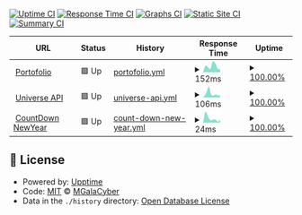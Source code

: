 [![Uptime CI](https://github.com/MGalaCyber/status/workflows/Uptime%20CI/badge.svg)](https://github.com/MGalaCyber/status/actions?query=workflow%3A%22Uptime+CI%22)
[![Response Time CI](https://github.com/MGalaCyber/status/workflows/Response%20Time%20CI/badge.svg)](https://github.com/MGalaCyber/status/actions?query=workflow%3A%22Response+Time+CI%22)
[![Graphs CI](https://github.com/MGalaCyber/status/workflows/Graphs%20CI/badge.svg)](https://github.com/MGalaCyber/status/actions?query=workflow%3A%22Graphs+CI%22)
[![Static Site CI](https://github.com/MGalaCyber/status/workflows/Static%20Site%20CI/badge.svg)](https://github.com/MGalaCyber/status/actions?query=workflow%3A%22Static+Site+CI%22)
[![Summary CI](https://github.com/MGalaCyber/status/workflows/Summary%20CI/badge.svg)](https://github.com/MGalaCyber/status/actions?query=workflow%3A%22Summary+CI%22)

<!--start: status pages-->
<!-- This summary is generated by Upptime (https://github.com/upptime/upptime) -->
<!-- Do not edit this manually, your changes will be overwritten -->
<!-- prettier-ignore -->
| URL | Status | History | Response Time | Uptime |
| --- | ------ | ------- | ------------- | ------ |
| <img alt="" src="https://icons.duckduckgo.com/ip3/galacyber.is-a.dev.ico" height="13"> [Portofolio](http://galacyber.is-a.dev) | 🟩 Up | [portofolio.yml](https://github.com/MGalaCyber/status/commits/HEAD/history/portofolio.yml) | <details><summary><img alt="Response time graph" src="./graphs/portofolio/response-time-week.png" height="20"> 152ms</summary><br><a href="https://galacyber.is-a.dev/status/history/portofolio"><img alt="Response time 178" src="https://img.shields.io/endpoint?url=https%3A%2F%2Fraw.githubusercontent.com%2FMGalaCyber%2Fstatus%2FHEAD%2Fapi%2Fportofolio%2Fresponse-time.json"></a><br><a href="https://galacyber.is-a.dev/status/history/portofolio"><img alt="24-hour response time 174" src="https://img.shields.io/endpoint?url=https%3A%2F%2Fraw.githubusercontent.com%2FMGalaCyber%2Fstatus%2FHEAD%2Fapi%2Fportofolio%2Fresponse-time-day.json"></a><br><a href="https://galacyber.is-a.dev/status/history/portofolio"><img alt="7-day response time 152" src="https://img.shields.io/endpoint?url=https%3A%2F%2Fraw.githubusercontent.com%2FMGalaCyber%2Fstatus%2FHEAD%2Fapi%2Fportofolio%2Fresponse-time-week.json"></a><br><a href="https://galacyber.is-a.dev/status/history/portofolio"><img alt="30-day response time 161" src="https://img.shields.io/endpoint?url=https%3A%2F%2Fraw.githubusercontent.com%2FMGalaCyber%2Fstatus%2FHEAD%2Fapi%2Fportofolio%2Fresponse-time-month.json"></a><br><a href="https://galacyber.is-a.dev/status/history/portofolio"><img alt="1-year response time 178" src="https://img.shields.io/endpoint?url=https%3A%2F%2Fraw.githubusercontent.com%2FMGalaCyber%2Fstatus%2FHEAD%2Fapi%2Fportofolio%2Fresponse-time-year.json"></a></details> | <details><summary><a href="https://galacyber.is-a.dev/status/history/portofolio">100.00%</a></summary><a href="https://galacyber.is-a.dev/status/history/portofolio"><img alt="All-time uptime 99.92%" src="https://img.shields.io/endpoint?url=https%3A%2F%2Fraw.githubusercontent.com%2FMGalaCyber%2Fstatus%2FHEAD%2Fapi%2Fportofolio%2Fuptime.json"></a><br><a href="https://galacyber.is-a.dev/status/history/portofolio"><img alt="24-hour uptime 100.00%" src="https://img.shields.io/endpoint?url=https%3A%2F%2Fraw.githubusercontent.com%2FMGalaCyber%2Fstatus%2FHEAD%2Fapi%2Fportofolio%2Fuptime-day.json"></a><br><a href="https://galacyber.is-a.dev/status/history/portofolio"><img alt="7-day uptime 100.00%" src="https://img.shields.io/endpoint?url=https%3A%2F%2Fraw.githubusercontent.com%2FMGalaCyber%2Fstatus%2FHEAD%2Fapi%2Fportofolio%2Fuptime-week.json"></a><br><a href="https://galacyber.is-a.dev/status/history/portofolio"><img alt="30-day uptime 100.00%" src="https://img.shields.io/endpoint?url=https%3A%2F%2Fraw.githubusercontent.com%2FMGalaCyber%2Fstatus%2FHEAD%2Fapi%2Fportofolio%2Fuptime-month.json"></a><br><a href="https://galacyber.is-a.dev/status/history/portofolio"><img alt="1-year uptime 99.92%" src="https://img.shields.io/endpoint?url=https%3A%2F%2Fraw.githubusercontent.com%2FMGalaCyber%2Fstatus%2FHEAD%2Fapi%2Fportofolio%2Fuptime-year.json"></a></details>
| <img alt="" src="https://icons.duckduckgo.com/ip3/api.universebot.space.ico" height="13"> [Universe API](https://api.universebot.space) | 🟩 Up | [universe-api.yml](https://github.com/MGalaCyber/status/commits/HEAD/history/universe-api.yml) | <details><summary><img alt="Response time graph" src="./graphs/universe-api/response-time-week.png" height="20"> 106ms</summary><br><a href="https://galacyber.is-a.dev/status/history/universe-api"><img alt="Response time 186" src="https://img.shields.io/endpoint?url=https%3A%2F%2Fraw.githubusercontent.com%2FMGalaCyber%2Fstatus%2FHEAD%2Fapi%2Funiverse-api%2Fresponse-time.json"></a><br><a href="https://galacyber.is-a.dev/status/history/universe-api"><img alt="24-hour response time 176" src="https://img.shields.io/endpoint?url=https%3A%2F%2Fraw.githubusercontent.com%2FMGalaCyber%2Fstatus%2FHEAD%2Fapi%2Funiverse-api%2Fresponse-time-day.json"></a><br><a href="https://galacyber.is-a.dev/status/history/universe-api"><img alt="7-day response time 106" src="https://img.shields.io/endpoint?url=https%3A%2F%2Fraw.githubusercontent.com%2FMGalaCyber%2Fstatus%2FHEAD%2Fapi%2Funiverse-api%2Fresponse-time-week.json"></a><br><a href="https://galacyber.is-a.dev/status/history/universe-api"><img alt="30-day response time 172" src="https://img.shields.io/endpoint?url=https%3A%2F%2Fraw.githubusercontent.com%2FMGalaCyber%2Fstatus%2FHEAD%2Fapi%2Funiverse-api%2Fresponse-time-month.json"></a><br><a href="https://galacyber.is-a.dev/status/history/universe-api"><img alt="1-year response time 186" src="https://img.shields.io/endpoint?url=https%3A%2F%2Fraw.githubusercontent.com%2FMGalaCyber%2Fstatus%2FHEAD%2Fapi%2Funiverse-api%2Fresponse-time-year.json"></a></details> | <details><summary><a href="https://galacyber.is-a.dev/status/history/universe-api">100.00%</a></summary><a href="https://galacyber.is-a.dev/status/history/universe-api"><img alt="All-time uptime 99.75%" src="https://img.shields.io/endpoint?url=https%3A%2F%2Fraw.githubusercontent.com%2FMGalaCyber%2Fstatus%2FHEAD%2Fapi%2Funiverse-api%2Fuptime.json"></a><br><a href="https://galacyber.is-a.dev/status/history/universe-api"><img alt="24-hour uptime 100.00%" src="https://img.shields.io/endpoint?url=https%3A%2F%2Fraw.githubusercontent.com%2FMGalaCyber%2Fstatus%2FHEAD%2Fapi%2Funiverse-api%2Fuptime-day.json"></a><br><a href="https://galacyber.is-a.dev/status/history/universe-api"><img alt="7-day uptime 100.00%" src="https://img.shields.io/endpoint?url=https%3A%2F%2Fraw.githubusercontent.com%2FMGalaCyber%2Fstatus%2FHEAD%2Fapi%2Funiverse-api%2Fuptime-week.json"></a><br><a href="https://galacyber.is-a.dev/status/history/universe-api"><img alt="30-day uptime 99.72%" src="https://img.shields.io/endpoint?url=https%3A%2F%2Fraw.githubusercontent.com%2FMGalaCyber%2Fstatus%2FHEAD%2Fapi%2Funiverse-api%2Fuptime-month.json"></a><br><a href="https://galacyber.is-a.dev/status/history/universe-api"><img alt="1-year uptime 99.75%" src="https://img.shields.io/endpoint?url=https%3A%2F%2Fraw.githubusercontent.com%2FMGalaCyber%2Fstatus%2FHEAD%2Fapi%2Funiverse-api%2Fuptime-year.json"></a></details>
| <img alt="" src="https://icons.duckduckgo.com/ip3/galacyber.is-a.dev.ico" height="13"> [CountDown NewYear](https://galacyber.is-a.dev/CountDown-NewYears) | 🟩 Up | [count-down-new-year.yml](https://github.com/MGalaCyber/status/commits/HEAD/history/count-down-new-year.yml) | <details><summary><img alt="Response time graph" src="./graphs/count-down-new-year/response-time-week.png" height="20"> 24ms</summary><br><a href="https://galacyber.is-a.dev/status/history/count-down-new-year"><img alt="Response time 76" src="https://img.shields.io/endpoint?url=https%3A%2F%2Fraw.githubusercontent.com%2FMGalaCyber%2Fstatus%2FHEAD%2Fapi%2Fcount-down-new-year%2Fresponse-time.json"></a><br><a href="https://galacyber.is-a.dev/status/history/count-down-new-year"><img alt="24-hour response time 51" src="https://img.shields.io/endpoint?url=https%3A%2F%2Fraw.githubusercontent.com%2FMGalaCyber%2Fstatus%2FHEAD%2Fapi%2Fcount-down-new-year%2Fresponse-time-day.json"></a><br><a href="https://galacyber.is-a.dev/status/history/count-down-new-year"><img alt="7-day response time 24" src="https://img.shields.io/endpoint?url=https%3A%2F%2Fraw.githubusercontent.com%2FMGalaCyber%2Fstatus%2FHEAD%2Fapi%2Fcount-down-new-year%2Fresponse-time-week.json"></a><br><a href="https://galacyber.is-a.dev/status/history/count-down-new-year"><img alt="30-day response time 69" src="https://img.shields.io/endpoint?url=https%3A%2F%2Fraw.githubusercontent.com%2FMGalaCyber%2Fstatus%2FHEAD%2Fapi%2Fcount-down-new-year%2Fresponse-time-month.json"></a><br><a href="https://galacyber.is-a.dev/status/history/count-down-new-year"><img alt="1-year response time 76" src="https://img.shields.io/endpoint?url=https%3A%2F%2Fraw.githubusercontent.com%2FMGalaCyber%2Fstatus%2FHEAD%2Fapi%2Fcount-down-new-year%2Fresponse-time-year.json"></a></details> | <details><summary><a href="https://galacyber.is-a.dev/status/history/count-down-new-year">100.00%</a></summary><a href="https://galacyber.is-a.dev/status/history/count-down-new-year"><img alt="All-time uptime 99.86%" src="https://img.shields.io/endpoint?url=https%3A%2F%2Fraw.githubusercontent.com%2FMGalaCyber%2Fstatus%2FHEAD%2Fapi%2Fcount-down-new-year%2Fuptime.json"></a><br><a href="https://galacyber.is-a.dev/status/history/count-down-new-year"><img alt="24-hour uptime 100.00%" src="https://img.shields.io/endpoint?url=https%3A%2F%2Fraw.githubusercontent.com%2FMGalaCyber%2Fstatus%2FHEAD%2Fapi%2Fcount-down-new-year%2Fuptime-day.json"></a><br><a href="https://galacyber.is-a.dev/status/history/count-down-new-year"><img alt="7-day uptime 100.00%" src="https://img.shields.io/endpoint?url=https%3A%2F%2Fraw.githubusercontent.com%2FMGalaCyber%2Fstatus%2FHEAD%2Fapi%2Fcount-down-new-year%2Fuptime-week.json"></a><br><a href="https://galacyber.is-a.dev/status/history/count-down-new-year"><img alt="30-day uptime 100.00%" src="https://img.shields.io/endpoint?url=https%3A%2F%2Fraw.githubusercontent.com%2FMGalaCyber%2Fstatus%2FHEAD%2Fapi%2Fcount-down-new-year%2Fuptime-month.json"></a><br><a href="https://galacyber.is-a.dev/status/history/count-down-new-year"><img alt="1-year uptime 99.86%" src="https://img.shields.io/endpoint?url=https%3A%2F%2Fraw.githubusercontent.com%2FMGalaCyber%2Fstatus%2FHEAD%2Fapi%2Fcount-down-new-year%2Fuptime-year.json"></a></details>

<!--end: status pages-->

## 📄 License

- Powered by: [Upptime](https://github.com/upptime/upptime)
- Code: [MIT](./LICENSE) © [MGalaCyber](http://galacyber.is-a.dev)
- Data in the `./history` directory: [Open Database License](https://opendatacommons.org/licenses/odbl/1-0/)
